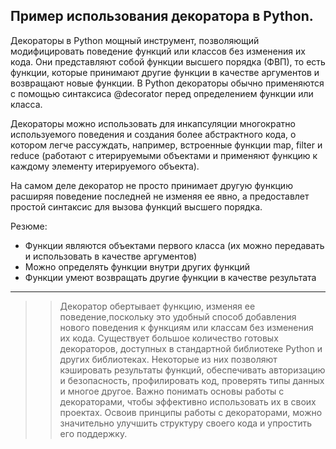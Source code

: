 Пример использования декоратора в Python.
---
Декораторы в Python мощный инструмент, позволяющий модифицировать поведение функций или классов без изменения их кода.
Они представляют собой функции высшего порядка (ФВП), то есть функции, которые принимают другие функции в качестве аргументов и возвращают новые функции.
В Python декораторы обычно применяются с помощью синтаксиса @decorator перед определением функции или класса.

Декораторы можно использовать для инкапсуляции многократно используемого поведения и создания более абстрактного кода, о котором легче рассуждать,
например, встроенные функции map, filter и reduce (работают с итерируемыми объектами и применяют функцию к каждому элементу итерируемого объекта).

На самом деле декоратор не просто принимает другую функцию расширяя поведение последней не изменяя ее явно, а предоставлет простой синтаксис для вызова функций высшего порядка.

Резюме:
 - Функции являются объектами первого класса (их можно передавать и использовать в качестве аргументов)
 - Можно определять функции внутри других функций
 - Функции умеют возвращать другие функции в качестве результата

---

>> Декоратор обертывает функцию, изменяя ее поведение,поскольку это удобный способ добавления нового поведения к функциям или классам без изменения их кода.
>> Существует большое количество готовых декораторов, доступных в стандартной библиотеке Python и других библиотеках.
>> Некоторые из них позволяют кэшировать результаты функций, обеспечивать авторизацию и безопасность, профилировать код, проверять типы данных и многое другое.
>> Важно понимать основы работы с декораторами, чтобы эффективно использовать их в своих проектах.
>> Освоив принципы работы с декораторами, можно значительно улучшить структуру своего кода и упростить его поддержку.
